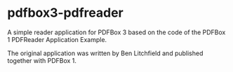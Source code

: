# pdfbox3-pdfreader
A simple reader application for PDFBox 3 based on the code of the PDFBox 1 PDFReader Application Example.

The original application was written by Ben Litchfield and published together with PDFBox 1.
